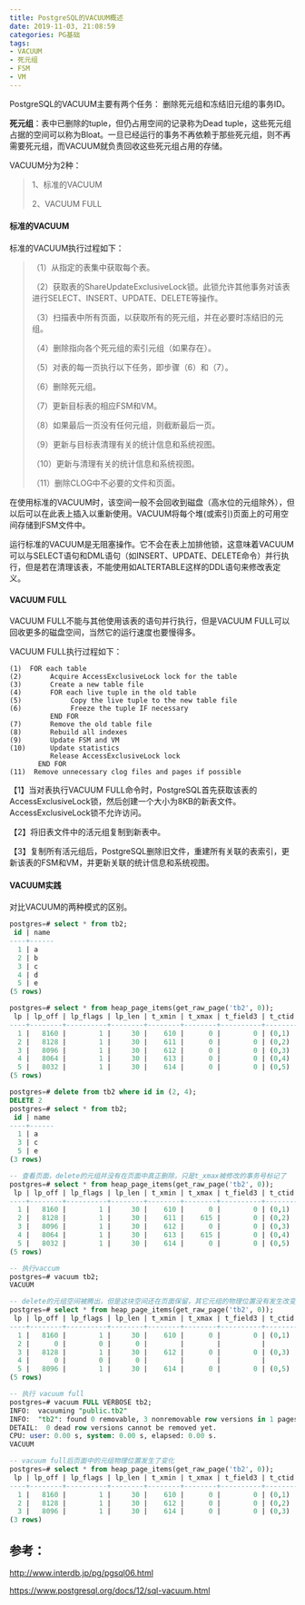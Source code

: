 ```yaml
---
title: PostgreSQL的VACUUM概述
date: 2019-11-03, 21:08:59
categories: PG基础
tags:
- VACUUM 
- 死元组 
- FSM 
- VM
---
```

PostgreSQL的VACUUM主要有两个任务： 删除死元组和冻结旧元组的事务ID。

**死元组**：表中已删除的tuple，但仍占用空间的记录称为Dead tuple，这些死元组占据的空间可以称为Bloat。一旦已经运行的事务不再依赖于那些死元组，则不再需要死元组，而VACUUM就负责回收这些死元组占用的存储。

VACUUM分为2种：

> 1、标准的VACUUM
> 
> 2、VACUUM FULL 

#### 标准的VACUUM

标准的VACUUM执行过程如下：

> （1）从指定的表集中获取每个表。
> 
> （2）获取表的ShareUpdateExclusiveLock锁。此锁允许其他事务对该表进行SELECT、INSERT、UPDATE、DELETE等操作。
> 
> （3）扫描表中所有页面，以获取所有的死元组，并在必要时冻结旧的元组。
> 
> （4）删除指向各个死元组的索引元组（如果存在）。
> 
> （5）对表的每一页执行以下任务，即步骤（6）和（7）。
> 
> （6）删除死元组。
> 
> （7）更新目标表的相应FSM和VM。
> 
> （8）如果最后一页没有任何元组，则截断最后一页。
> 
> （9）更新与目标表清理有关的统计信息和系统视图。
> 
> （10）更新与清理有关的统计信息和系统视图。
> 
> （11）删除CLOG中不必要的文件和页面。

在使用标准的VACUUM时，该空间一般不会回收到磁盘（高水位的元组除外），但以后可以在此表上插入以重新使用。VACUUM将每个堆(或索引)页面上的可用空间存储到FSM文件中。

运行标准的VACUUM是无阻塞操作。它不会在表上加排他锁，这意味着VACUUM可以与SELECT语句和DML语句（如INSERT、UPDATE、DELETE命令）并行执行，但是若在清理该表，不能使用如ALTERTABLE这样的DDL语句来修改表定义。

#### VACUUM FULL
VACUUM FULL不能与其他使用该表的语句并行执行，但是VACUUM FULL可以回收更多的磁盘空间，当然它的运行速度也要慢得多。

VACUUM FULL执行过程如下：
```
(1)  FOR each table
(2)       Acquire AccessExclusiveLock lock for the table
(3)       Create a new table file
(4)       FOR each live tuple in the old table
(5)            Copy the live tuple to the new table file
(6)            Freeze the tuple IF necessary
          END FOR
(7)       Remove the old table file
(8)       Rebuild all indexes
(9)       Update FSM and VM
(10)      Update statistics
          Release AccessExclusiveLock lock
       END FOR
(11)  Remove unnecessary clog files and pages if possible
```
【1】当对表执行VACUUM FULL命令时，PostgreSQL首先获取该表的AccessExclusiveLock锁，然后创建一个大小为8KB的新表文件。AccessExclusiveLock锁不允许访问。

【2】将旧表文件中的活元组复制到新表中。

【3】复制所有活元组后，PostgreSQL删除旧文件，重建所有关联的表索引，更新该表的FSM和VM，并更新关联的统计信息和系统视图。

#### VACUUM实践
对比VACUUM的两种模式的区别。

```SQL
postgres=# select * from tb2;
 id | name
----+------
  1 | a
  2 | b
  3 | c
  4 | d
  5 | e
(5 rows)

postgres=# select * from heap_page_items(get_raw_page('tb2', 0));
 lp | lp_off | lp_flags | lp_len | t_xmin | t_xmax | t_field3 | t_ctid | t_infomask2 | t_infomask | t_hoff | t_bits | t_oid |     t_data
----+--------+----------+--------+--------+--------+----------+--------+-------------+------------+--------+--------+-------+----------------
  1 |   8160 |        1 |     30 |    610 |      0 |        0 | (0,1)  |           2 |       2306 |     24 |        |       | \x010000000561
  2 |   8128 |        1 |     30 |    611 |      0 |        0 | (0,2)  |           2 |       2306 |     24 |        |       | \x020000000562
  3 |   8096 |        1 |     30 |    612 |      0 |        0 | (0,3)  |           2 |       2306 |     24 |        |       | \x030000000563
  4 |   8064 |        1 |     30 |    613 |      0 |        0 | (0,4)  |           2 |       2306 |     24 |        |       | \x040000000564
  5 |   8032 |        1 |     30 |    614 |      0 |        0 | (0,5)  |           2 |       2306 |     24 |        |       | \x050000000565
(5 rows)

postgres=# delete from tb2 where id in (2, 4);
DELETE 2
postgres=# select * from tb2;
 id | name
----+------
  1 | a
  3 | c
  5 | e
(3 rows)

-- 查看页面，delete的元组并没有在页面中真正删除，只是t_xmax被修改的事务号标记了
postgres=# select * from heap_page_items(get_raw_page('tb2', 0));
 lp | lp_off | lp_flags | lp_len | t_xmin | t_xmax | t_field3 | t_ctid | t_infomask2 | t_infomask | t_hoff | t_bits | t_oid |     t_data
----+--------+----------+--------+--------+--------+----------+--------+-------------+------------+--------+--------+-------+----------------
  1 |   8160 |        1 |     30 |    610 |      0 |        0 | (0,1)  |           2 |       2306 |     24 |        |       | \x010000000561
  2 |   8128 |        1 |     30 |    611 |    615 |        0 | (0,2)  |        8194 |       1282 |     24 |        |       | \x020000000562
  3 |   8096 |        1 |     30 |    612 |      0 |        0 | (0,3)  |           2 |       2306 |     24 |        |       | \x030000000563
  4 |   8064 |        1 |     30 |    613 |    615 |        0 | (0,4)  |        8194 |       1282 |     24 |        |       | \x040000000564
  5 |   8032 |        1 |     30 |    614 |      0 |        0 | (0,5)  |           2 |       2306 |     24 |        |       | \x050000000565
(5 rows)

-- 执行vaccum
postgres=# vacuum tb2;
VACUUM

-- delete的元组空间被腾出，但是这块空间还在页面保留，其它元组的物理位置没有发生改变
postgres=# select * from heap_page_items(get_raw_page('tb2', 0));
 lp | lp_off | lp_flags | lp_len | t_xmin | t_xmax | t_field3 | t_ctid | t_infomask2 | t_infomask | t_hoff | t_bits | t_oid |     t_data
----+--------+----------+--------+--------+--------+----------+--------+-------------+------------+--------+--------+-------+----------------
  1 |   8160 |        1 |     30 |    610 |      0 |        0 | (0,1)  |           2 |       2306 |     24 |        |       | \x010000000561
  2 |      0 |        0 |      0 |        |        |          |        |             |            |        |        |       |
  3 |   8128 |        1 |     30 |    612 |      0 |        0 | (0,3)  |           2 |       2306 |     24 |        |       | \x030000000563
  4 |      0 |        0 |      0 |        |        |          |        |             |            |        |        |       |
  5 |   8096 |        1 |     30 |    614 |      0 |        0 | (0,5)  |           2 |       2306 |     24 |        |       | \x050000000565
(5 rows)

-- 执行 vacuum full
postgres=# vacuum FULL VERBOSE tb2;
INFO:  vacuuming "public.tb2"
INFO:  "tb2": found 0 removable, 3 nonremovable row versions in 1 pages
DETAIL:  0 dead row versions cannot be removed yet.
CPU: user: 0.00 s, system: 0.00 s, elapsed: 0.00 s.
VACUUM

-- vacuum full后页面中的元组物理位置发生了变化
postgres=# select * from heap_page_items(get_raw_page('tb2', 0));
 lp | lp_off | lp_flags | lp_len | t_xmin | t_xmax | t_field3 | t_ctid | t_infomask2 | t_infomask | t_hoff | t_bits | t_oid |     t_data
----+--------+----------+--------+--------+--------+----------+--------+-------------+------------+--------+--------+-------+----------------
  1 |   8160 |        1 |     30 |    610 |      0 |        0 | (0,1)  |           2 |       2818 |     24 |        |       | \x010000000561
  2 |   8128 |        1 |     30 |    612 |      0 |        0 | (0,2)  |           2 |       2818 |     24 |        |       | \x030000000563
  3 |   8096 |        1 |     30 |    614 |      0 |        0 | (0,3)  |           2 |       2818 |     24 |        |       | \x050000000565
(3 rows)

```


## 参考：

http://www.interdb.jp/pg/pgsql06.html

https://www.postgresql.org/docs/12/sql-vacuum.html

